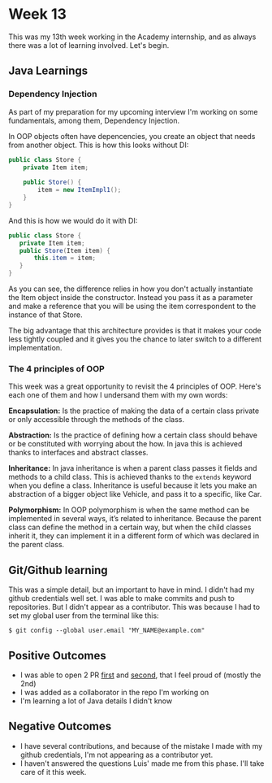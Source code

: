 # Week 13

This was my 13th week working in the Academy internship, and as always there was a lot of learning involved. Let's begin.

## Java Learnings

### Dependency Injection
As part of my preparation for my upcoming interview I'm working on some fundamentals, among them, Dependency Injection.

In OOP objects often have depencencies, you create an object that needs from another object. This is how this looks without DI:
```java
public class Store {
    private Item item;
 
    public Store() {
        item = new ItemImpl1();    
    }
}
```
 And this is how we would do it with DI:
 ```java
 public class Store {
    private Item item;
    public Store(Item item) {
        this.item = item;
    }
}
```
 As you can see, the difference relies in how you don't actually instantiate the Item object inside the constructor. Instead you pass it as a parameter and make a reference that you will be using the item correspondent to the instance of that Store.
 
 The big advantage that this architecture provides is that it makes your code less tightly coupled and it gives you the chance to later switch to a different implementation.


### The 4 principles of OOP
This week was a great opportunity to revisit the 4 principles of OOP. Here's each one of them and how I undersand them with my own words:

**Encapsulation:** Is the practice of making the data of a certain class private or only accessible through the methods of the class.


**Abstraction:** Is the practice of defining how a certain class should behave or be constituted with worrying about the how. In java this is achieved thanks to interfaces and abstract classes.
 
**Inheritance:** In java inheritance is when a parent class passes it fields and methods to a child class. This is achieved thanks to the `extends` keyword when you define a class. Inheritance is useful because it lets you make an abstraction of a bigger object like Vehicle, and pass it to a specific, like Car.


**Polymorphism:** In OOP polymorphism is when the same method can be implemented in several ways, it’s related to inheritance. Because the parent class can define the method in a certain way, but when the child classes inherit it, they can implement it in a different form of which was declared in the parent class.

## Git/Github learning
This was a simple detail, but an important to have in mind. I didn't had my github credentials well set. I was able to make commits and push to repositories. But I didn't appear as a  contributor. This was because I had to set my global user from the terminal like this:
```
$ git config --global user.email "MY_NAME@example.com"
```

## Positive Outcomes
- I was able to  open 2 PR [first](https://github.com/meilisearch/meilisearch-java/pull/89) and [second](https://github.com/meilisearch/meilisearch-java/pull/88), that I feel proud of (mostly the 2nd)
- I was added as a collaborator in the repo I'm working on
- I'm learning a lot of Java details I didn't know
## Negative Outcomes
- I have several contributions, and because of the mistake I made with my github credentials, I'm not appearing as a contributor yet.
- I haven't answered the questions Luis' made me from this phase. I'll take care of it this week.
